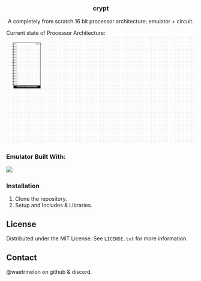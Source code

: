 <h3 align="center">crypt</h3>

  <p align="center">
	  A completely from scratch 16 bit processor architecture; emulator + circuit.
    <br />
  </p>
</div>


Current state of Processor Architecture:
![Alt text](images/upd.png/?raw=true "Current Architecture")


### Emulator Built With:
 <img src="https://skillicons.dev/icons?i=c&perline=14" />

 ### Installation

1. Clone the repository.
2. Setup and Includes & Libraries.

## License

Distributed under the MIT License. See `LICENSE.txt` for more information.

## Contact
@waetrmelon on github & discord.